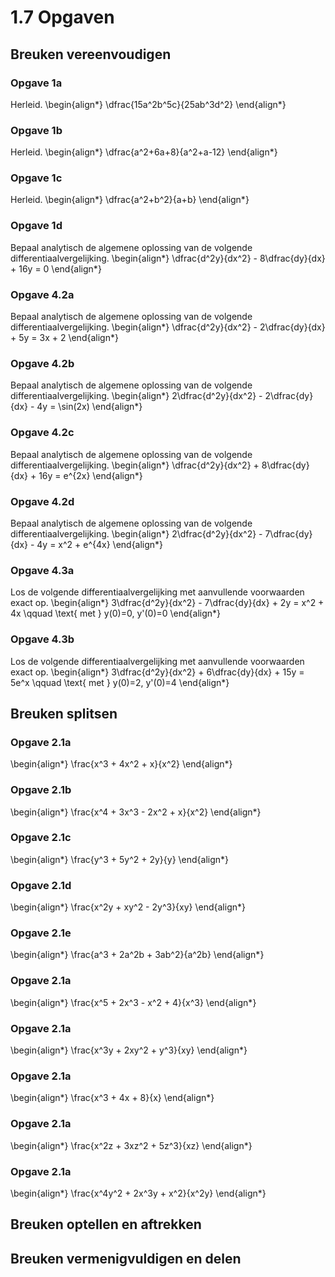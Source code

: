 # 1.7 Opgaven

## Breuken vereenvoudigen

### Opgave 1a

Herleid.
\begin{align*}
 \dfrac{15a^2b^5c}{25ab^3d^2}
\end{align*}

### Opgave 1b

Herleid.
\begin{align*}
 \dfrac{a^2+6a+8}{a^2+a-12}
\end{align*}

### Opgave 1c

Herleid.
\begin{align*}
 \dfrac{a^2+b^2}{a+b}
\end{align*}

### Opgave 1d

Bepaal analytisch de algemene oplossing van de volgende differentiaalvergelijking.
\begin{align*}
 \dfrac{d^2y}{dx^2} - 8\dfrac{dy}{dx} + 16y = 0
\end{align*}

### Opgave 4.2a

Bepaal analytisch de algemene oplossing van de volgende differentiaalvergelijking.
\begin{align*}
 \dfrac{d^2y}{dx^2} - 2\dfrac{dy}{dx} + 5y = 3x + 2
\end{align*}

### Opgave 4.2b

Bepaal analytisch de algemene oplossing van de volgende differentiaalvergelijking.
\begin{align*}
 2\dfrac{d^2y}{dx^2} - 2\dfrac{dy}{dx} - 4y = \sin(2x)
\end{align*}

### Opgave 4.2c

Bepaal analytisch de algemene oplossing van de volgende differentiaalvergelijking.
\begin{align*}
 \dfrac{d^2y}{dx^2} + 8\dfrac{dy}{dx} + 16y = e^{2x}
\end{align*}

### Opgave 4.2d

Bepaal analytisch de algemene oplossing van de volgende differentiaalvergelijking.
\begin{align*}
 2\dfrac{d^2y}{dx^2} - 7\dfrac{dy}{dx} - 4y = x^2 + e^{4x}
\end{align*}

### Opgave 4.3a

Los de volgende differentiaalvergelijking met aanvullende voorwaarden exact op.
\begin{align*}
 3\dfrac{d^2y}{dx^2} - 7\dfrac{dy}{dx} + 2y = x^2 + 4x \qquad \text{ met } y(0)=0, y'(0)=0
\end{align*}

### Opgave 4.3b

Los de volgende differentiaalvergelijking met aanvullende voorwaarden exact op.
\begin{align*}
 3\dfrac{d^2y}{dx^2} + 6\dfrac{dy}{dx} + 15y = 5e^x \qquad \text{ met } y(0)=2, y'(0)=4
\end{align*}


## Breuken splitsen

### Opgave 2.1a

\begin{align*}
\frac{x^3 + 4x^2 + x}{x^2}
\end{align*}

### Opgave 2.1b

\begin{align*}
\frac{x^4 + 3x^3 - 2x^2 + x}{x^2}
\end{align*}

### Opgave 2.1c

\begin{align*}
\frac{y^3 + 5y^2 + 2y}{y}
\end{align*}

### Opgave 2.1d

\begin{align*}
\frac{x^2y + xy^2 - 2y^3}{xy}
\end{align*}

### Opgave 2.1e

\begin{align*}
\frac{a^3 + 2a^2b + 3ab^2}{a^2b}
\end{align*}

### Opgave 2.1a

\begin{align*}
\frac{x^5 + 2x^3 - x^2 + 4}{x^3}
\end{align*}

### Opgave 2.1a

\begin{align*}
\frac{x^3y + 2xy^2 + y^3}{xy}
\end{align*}

### Opgave 2.1a

\begin{align*}
\frac{x^3 + 4x + 8}{x}
\end{align*}

### Opgave 2.1a

\begin{align*}
\frac{x^2z + 3xz^2 + 5z^3}{xz}
\end{align*}

### Opgave 2.1a

\begin{align*}
\frac{x^4y^2 + 2x^3y + x^2}{x^2y}
\end{align*}

## Breuken optellen en aftrekken

## Breuken vermenigvuldigen en delen